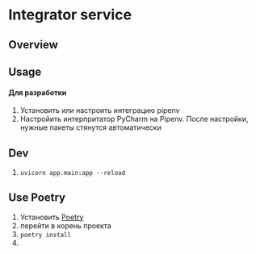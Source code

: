 # Integrator service

## Overview


## Usage

#### Для разработки

1. Установить или настроить интеграцию pipenv
2. Настройить интерпритатор PyCharm на Pipenv. После настройки, нужные пакеты стянутся автоматически


## Dev

1. `uvicorn app.main:app --reload`


## Use Poetry

1. Установить [Poetry](https://python-poetry.org/docs/#installation)
2. перейти в корень проекта
3. `poetry install`
4. 